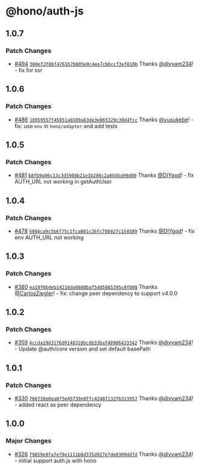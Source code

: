 # @hono/auth-js

## 1.0.7

### Patch Changes

- [#494](https://github.com/honojs/middleware/pull/494) [`300ef2f8bf4761b7b005e0c4ee7cb6ccf3ef810b`](https://github.com/honojs/middleware/commit/300ef2f8bf4761b7b005e0c4ee7cb6ccf3ef810b) Thanks [@divyam234](https://github.com/divyam234)! - fix for ssr

## 1.0.6

### Patch Changes

- [#486](https://github.com/honojs/middleware/pull/486) [`18959557f45851a0109a63de3e865329c30d4fcc`](https://github.com/honojs/middleware/commit/18959557f45851a0109a63de3e865329c30d4fcc) Thanks [@yusukebe](https://github.com/yusukebe)! - fix: use `env` in `hono/adapter` and add tests

## 1.0.5

### Patch Changes

- [#481](https://github.com/honojs/middleware/pull/481) [`b8fb9a06c13c3d5988b21e1b286c2a0b5ba99d80`](https://github.com/honojs/middleware/commit/b8fb9a06c13c3d5988b21e1b286c2a0b5ba99d80) Thanks [@DIYgod](https://github.com/DIYgod)! - fix AUTH_URL not working in getAuthUser

## 1.0.4

### Patch Changes

- [#478](https://github.com/honojs/middleware/pull/478) [`5004ca9c5b6f75c1fca001c26fc70b927c154589`](https://github.com/honojs/middleware/commit/5004ca9c5b6f75c1fca001c26fc70b927c154589) Thanks [@DIYgod](https://github.com/DIYgod)! - fix env AUTH_URL not working

## 1.0.3

### Patch Changes

- [#380](https://github.com/honojs/middleware/pull/380) [`ea19f6bdeb14216da0880baf5dd5885395c0f008`](https://github.com/honojs/middleware/commit/ea19f6bdeb14216da0880baf5dd5885395c0f008) Thanks [@CarlosZiegler](https://github.com/CarlosZiegler)! - fix: change peer dependency to support v4.0.0

## 1.0.2

### Patch Changes

- [#359](https://github.com/honojs/middleware/pull/359) [`4ccda19d3176d9148310bcdb33baf48986433342`](https://github.com/honojs/middleware/commit/4ccda19d3176d9148310bcdb33baf48986433342) Thanks [@divyam234](https://github.com/divyam234)! - Update @auth/core version and set default basePath

## 1.0.1

### Patch Changes

- [#330](https://github.com/honojs/middleware/pull/330) [`766738e0ea8f5e45739e0ffc4248f132f6313957`](https://github.com/honojs/middleware/commit/766738e0ea8f5e45739e0ffc4248f132f6313957) Thanks [@divyam234](https://github.com/divyam234)! - added react as peer dependency

## 1.0.0

### Major Changes

- [#326](https://github.com/honojs/middleware/pull/326) [`f9859e8fa7e79e1111b8d335d927e7de0309dd7d`](https://github.com/honojs/middleware/commit/f9859e8fa7e79e1111b8d335d927e7de0309dd7d) Thanks [@divyam234](https://github.com/divyam234)! - initial support auth.js with hono
